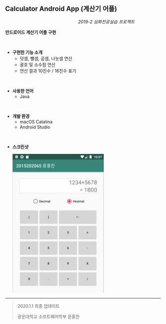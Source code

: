 ## Calculator Android App (계산기 어플)

&nbsp;&nbsp;&nbsp;&nbsp;&nbsp;&nbsp;&nbsp;&nbsp;&nbsp;&nbsp;&nbsp;&nbsp;&nbsp;&nbsp;&nbsp;&nbsp;&nbsp;&nbsp;&nbsp;&nbsp;&nbsp;&nbsp;&nbsp;&nbsp;&nbsp;&nbsp;&nbsp;&nbsp;&nbsp;&nbsp;&nbsp;&nbsp;&nbsp;&nbsp;&nbsp;&nbsp;&nbsp;&nbsp;&nbsp;&nbsp;&nbsp;&nbsp;&nbsp;&nbsp;&nbsp;&nbsp;&nbsp;&nbsp;&nbsp;&nbsp;&nbsp;&nbsp;&nbsp;&nbsp;&nbsp;&nbsp;&nbsp;&nbsp;&nbsp;&nbsp;*2019-2 심화전공실습 프로젝트*

**안드로이드 계산기 어플 구현**

<br>

- **구현한 기능 소개**
  - 덧셈, 뺄셈, 곱셈, 나눗셈 연산
  - 괄호 및 소수점 연산
  - 연산 결과 10진수 / 16진수 표기

<br>

- **사용한 언어**
  + Java

<br>

+ **개발 환경**
  + macOS Catalina
  + Android Studio

<br>

- **스크린샷**

  <img width="" height="450" src="./readimg/img.png"></img>



---

> 2020.1.1 최종 업데이트
>
> 광운대학교 소프트웨어학부 윤홍찬

